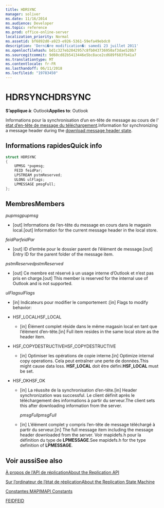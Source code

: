 ```yaml
---
title: HDRSYNC
manager: soliver
ms.date: 11/16/2014
ms.audience: Developer
ms.topic: reference
ms.prod: office-online-server
localization_priority: Normal
ms.assetid: bf6892d0-a923-e926-5361-59efa49ebdc0
description: 'Derni�re modification�: samedi 23 juillet 2011'
ms.openlocfilehash: bd1c327eb2042957c8fb043736950af3dae520b7
ms.sourcegitcommit: 9d60cd82b5413446e5bc8ace2cd689f683fb41a7
ms.translationtype: MT
ms.contentlocale: fr-FR
ms.lasthandoff: 06/11/2018
ms.locfileid: "19783450"
---
```

# <a name="hdrsync"></a><span data-ttu-id="c72aa-103">HDRSYNC</span><span class="sxs-lookup"><span data-stu-id="c72aa-103">HDRSYNC</span></span>

  
  
<span data-ttu-id="c72aa-104">**S’applique à**: Outlook</span><span class="sxs-lookup"><span data-stu-id="c72aa-104">**Applies to**: Outlook</span></span> 
  
<span data-ttu-id="c72aa-105">Informations pour la synchronisation d’un en-tête de message au cours de l' [état d’en-tête de message du téléchargement](download-message-header-state.md).</span><span class="sxs-lookup"><span data-stu-id="c72aa-105">Information for synchronizing a message header during the [download message header state](download-message-header-state.md).</span></span>
  
## <a name="quick-info"></a><span data-ttu-id="c72aa-106">Informations rapides</span><span class="sxs-lookup"><span data-stu-id="c72aa-106">Quick info</span></span>

```cpp
struct HDRSYNC 
{ 
    UPMSG *pupmsg; 
    FEID feidPar; 
    LPSTREAM pstmReserved; 
    ULONG ulFlags; 
    LPMESSAGE pmsgFull; 
};
```

## <a name="members"></a><span data-ttu-id="c72aa-107">Membres</span><span class="sxs-lookup"><span data-stu-id="c72aa-107">Members</span></span>

 <span data-ttu-id="c72aa-108">_pupmsg_</span><span class="sxs-lookup"><span data-stu-id="c72aa-108">_pupmsg_</span></span>
  
- <span data-ttu-id="c72aa-109">[out] Informations de l’en-tête du message en cours dans le magasin local.</span><span class="sxs-lookup"><span data-stu-id="c72aa-109">[out] Information for the current message header in the local store.</span></span>
    
 <span data-ttu-id="c72aa-110">_feidPar_</span><span class="sxs-lookup"><span data-stu-id="c72aa-110">_feidPar_</span></span>
  
- <span data-ttu-id="c72aa-111">[out] ID d’entrée pour le dossier parent de l’élément de message.</span><span class="sxs-lookup"><span data-stu-id="c72aa-111">[out] Entry ID for the parent folder of the message item.</span></span>
    
 <span data-ttu-id="c72aa-112">_pstmReserved_</span><span class="sxs-lookup"><span data-stu-id="c72aa-112">_pstmReserved_</span></span>
  
- <span data-ttu-id="c72aa-113">[out] Ce membre est réservé à un usage interne d’Outlook et n’est pas pris en charge.</span><span class="sxs-lookup"><span data-stu-id="c72aa-113">[out] This member is reserved for the internal use of Outlook and is not supported.</span></span> 
    
 <span data-ttu-id="c72aa-114">_ulFlags_</span><span class="sxs-lookup"><span data-stu-id="c72aa-114">_ulFlags_</span></span>
  
- <span data-ttu-id="c72aa-115">[in] Indicateurs pour modifier le comportement :</span><span class="sxs-lookup"><span data-stu-id="c72aa-115">[in] Flags to modify behavior:</span></span>
    
- <span data-ttu-id="c72aa-116">HSF_LOCAL</span><span class="sxs-lookup"><span data-stu-id="c72aa-116">HSF_LOCAL</span></span>
    
  - <span data-ttu-id="c72aa-117">[in] Élément complet réside dans le même magasin local en tant que l’élément d’en-tête.</span><span class="sxs-lookup"><span data-stu-id="c72aa-117">[in] Full item resides in the same local store as the header item.</span></span>
    
- <span data-ttu-id="c72aa-118">HSF_COPYDESTRUCTIVE</span><span class="sxs-lookup"><span data-stu-id="c72aa-118">HSF_COPYDESTRUCTIVE</span></span>
    
  -  <span data-ttu-id="c72aa-119">[in] Optimiser les opérations de copie interne.</span><span class="sxs-lookup"><span data-stu-id="c72aa-119">[in] Optimize internal copy operations.</span></span> <span data-ttu-id="c72aa-120">Cela peut entraîner une perte de données.</span><span class="sxs-lookup"><span data-stu-id="c72aa-120">This might cause data loss.</span></span> <span data-ttu-id="c72aa-121">**HSF_LOCAL** doit être défini.</span><span class="sxs-lookup"><span data-stu-id="c72aa-121">**HSF_LOCAL** must be set.</span></span> 
    
- <span data-ttu-id="c72aa-122">HSF_OK</span><span class="sxs-lookup"><span data-stu-id="c72aa-122">HSF_OK</span></span>
    
  - <span data-ttu-id="c72aa-123">[in] La réussite de la synchronisation d’en-tête.</span><span class="sxs-lookup"><span data-stu-id="c72aa-123">[in] Header synchronization was successful.</span></span> <span data-ttu-id="c72aa-124">Le client définit après le téléchargement des informations à partir du serveur.</span><span class="sxs-lookup"><span data-stu-id="c72aa-124">The client sets this after downloading information from the server.</span></span>
    
     <span data-ttu-id="c72aa-125">_pmsgFull_</span><span class="sxs-lookup"><span data-stu-id="c72aa-125">_pmsgFull_</span></span>
    
  - <span data-ttu-id="c72aa-126">[in] L’élément complet y compris l’en-tête de message téléchargé à partir du serveur.</span><span class="sxs-lookup"><span data-stu-id="c72aa-126">[in] The full message item including the message header downloaded from the server.</span></span> <span data-ttu-id="c72aa-127">Voir mapidefs.h pour la définition du type de **LPMESSAGE**.</span><span class="sxs-lookup"><span data-stu-id="c72aa-127">See mapidefs.h for the type definition of **LPMESSAGE**.</span></span> 
    
## <a name="see-also"></a><span data-ttu-id="c72aa-128">Voir aussi</span><span class="sxs-lookup"><span data-stu-id="c72aa-128">See also</span></span>



[<span data-ttu-id="c72aa-129">À propos de l’API de réplication</span><span class="sxs-lookup"><span data-stu-id="c72aa-129">About the Replication API</span></span>](about-the-replication-api.md)
  
[<span data-ttu-id="c72aa-130">Sur l’ordinateur de l’état de réplication</span><span class="sxs-lookup"><span data-stu-id="c72aa-130">About the Replication State Machine</span></span>](about-the-replication-state-machine.md)
  
[<span data-ttu-id="c72aa-131">Constantes MAPI</span><span class="sxs-lookup"><span data-stu-id="c72aa-131">MAPI Constants</span></span>](mapi-constants.md)
  
[<span data-ttu-id="c72aa-132">FEID</span><span class="sxs-lookup"><span data-stu-id="c72aa-132">FEID</span></span>](feid.md)

